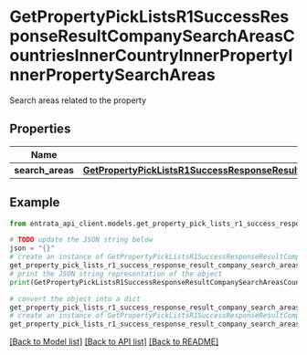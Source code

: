 # GetPropertyPickListsR1SuccessResponseResultCompanySearchAreasCountriesInnerCountryInnerPropertyInnerPropertySearchAreas

Search areas related to the property

## Properties

Name | Type | Description | Notes
------------ | ------------- | ------------- | -------------
**search_areas** | [**GetPropertyPickListsR1SuccessResponseResultCompanySearchAreasCountriesInnerCountryInnerPropertyInnerPropertySearchAreasSearchAreas**](GetPropertyPickListsR1SuccessResponseResultCompanySearchAreasCountriesInnerCountryInnerPropertyInnerPropertySearchAreasSearchAreas.md) |  | 

## Example

```python
from entrata_api_client.models.get_property_pick_lists_r1_success_response_result_company_search_areas_countries_inner_country_inner_property_inner_property_search_areas import GetPropertyPickListsR1SuccessResponseResultCompanySearchAreasCountriesInnerCountryInnerPropertyInnerPropertySearchAreas

# TODO update the JSON string below
json = "{}"
# create an instance of GetPropertyPickListsR1SuccessResponseResultCompanySearchAreasCountriesInnerCountryInnerPropertyInnerPropertySearchAreas from a JSON string
get_property_pick_lists_r1_success_response_result_company_search_areas_countries_inner_country_inner_property_inner_property_search_areas_instance = GetPropertyPickListsR1SuccessResponseResultCompanySearchAreasCountriesInnerCountryInnerPropertyInnerPropertySearchAreas.from_json(json)
# print the JSON string representation of the object
print(GetPropertyPickListsR1SuccessResponseResultCompanySearchAreasCountriesInnerCountryInnerPropertyInnerPropertySearchAreas.to_json())

# convert the object into a dict
get_property_pick_lists_r1_success_response_result_company_search_areas_countries_inner_country_inner_property_inner_property_search_areas_dict = get_property_pick_lists_r1_success_response_result_company_search_areas_countries_inner_country_inner_property_inner_property_search_areas_instance.to_dict()
# create an instance of GetPropertyPickListsR1SuccessResponseResultCompanySearchAreasCountriesInnerCountryInnerPropertyInnerPropertySearchAreas from a dict
get_property_pick_lists_r1_success_response_result_company_search_areas_countries_inner_country_inner_property_inner_property_search_areas_from_dict = GetPropertyPickListsR1SuccessResponseResultCompanySearchAreasCountriesInnerCountryInnerPropertyInnerPropertySearchAreas.from_dict(get_property_pick_lists_r1_success_response_result_company_search_areas_countries_inner_country_inner_property_inner_property_search_areas_dict)
```
[[Back to Model list]](../README.md#documentation-for-models) [[Back to API list]](../README.md#documentation-for-api-endpoints) [[Back to README]](../README.md)


